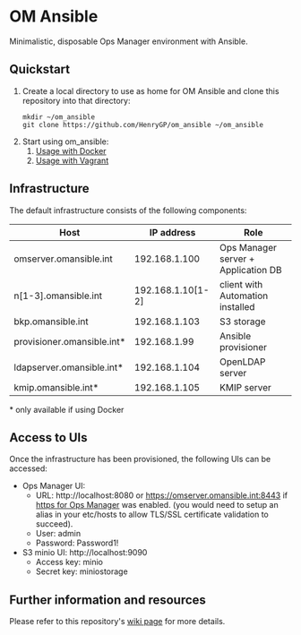 # OM Ansible

Minimalistic, disposable Ops Manager environment with Ansible.

## Quickstart
1. Create a local directory to use as home for OM Ansible and clone this repository into that directory:
   ```
   mkdir ~/om_ansible
   git clone https://github.com/HenryGP/om_ansible ~/om_ansible
   ```
1. Start using om_ansible:
   1. [Usage with Docker](https://github.com/HenryGP/om_ansible/wiki/Usage-with-Docker)
   1. [Usage with Vagrant](https://github.com/HenryGP/om_ansible/wiki/Usage-with-Vagrant)

## Infrastructure
The default infrastructure consists of the following components:

|Host|IP address|Role|
|-|-|-|
|omserver.omansible.int|192.168.1.100|Ops Manager server + Application DB|
|n\[1-3\].omansible.int|192.168.1.10\[1-2\]|client with Automation installed|
|bkp.omansible.int|192.168.1.103|S3 storage|  
|provisioner.omansible.int*|192.168.1.99|Ansible provisioner|
|ldapserver.omansible.int*|192.168.1.104|OpenLDAP server|
|kmip.omansible.int*|192.168.1.105|KMIP server|

\* only available if using Docker

## Access to UIs
Once the infrastructure has been provisioned, the following UIs can be accessed:
- Ops Manager UI: 
   - URL: http://localhost:8080 or https://omserver.omansible.int:8443 if [https for Ops Manager](https://github.com/HenryGP/om_ansible/wiki/Security#https-for-ops-manager-server-) was enabled. (you would need to setup an alias in your etc/hosts to allow TLS/SSL certificate validation to succeed). 
   - User: admin
   - Password: Password1!
- S3 minio UI: http://localhost:9090
   - Access key: minio
   - Secret key: miniostorage

## Further information and resources
Please refer to this repository's [wiki page](https://github.com/HenryGP/om_ansible/wiki) for more details. 
